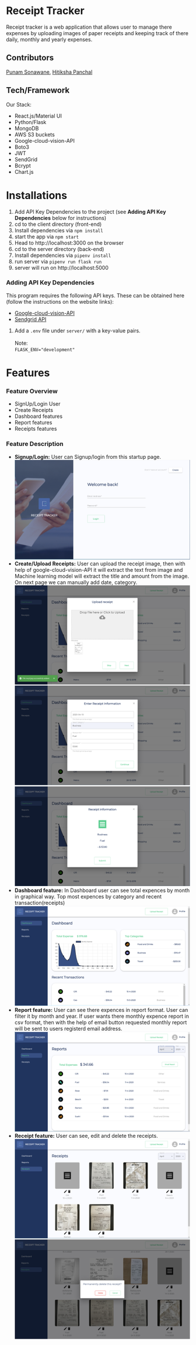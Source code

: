 # Receipt Tracker

Receipt tracker is a web application that allows user to manage there expenses by uploading images of paper receipts and keeping track of there daily, monthly and yearly expenses.

## Contributors

[Punam Sonawane](https://github.com/PunamSonawane), [Hitiksha Panchal](https://github.com/HitikshaPanchal)

## Tech/Framework

Our Stack:

- React.js/Material UI
- Python/Flask
- MongoDB
- AWS S3 buckets
- Google-cloud-vision-API
- Boto3
- JWT
- SendGrid
- Bcrypt
- Chart.js

# Installations

1. Add API Key Dependencies to the project (see **Adding API Key Dependencies** below for instructions)
2. cd to the client directory (front-end)
3. Install dependencies via `npm install`
4. start the app via `npm start`
5. Head to http://localhost:3000 on the browser
6. cd to the server directory (back-end)
7. Install dependencies via `pipenv install`
8. run server via `pipenv run flask run`
9. server will run on http://localhost:5000

### Adding API Key Dependencies

This program requires the following API keys.
These can be obtained here (follow the instructions on the website links):

- [Google-cloud-vision-API](https://cloud.google.com/vision/docs)
- [Sendgrid API](https://sendgrid.com/docs/for-developers/sending-email/)


1. Add a `.env` file under `server/` with a key-value pairs.
   <br>
   <br>
   Note:
   <br>
   `FLASK_ENV="development"`
   <br>

# Features

### Feature Overview

- SignUp/Login User
- Create Receipts
- Dashboard features
- Report features
- Receipts features
 


### Feature Description

- **Signup/Login:** User can Signup/login from this startup page.
  ![Signup/Login](./assets/login-page.PNG)
  <br>
- **Create/Upload Receipts:** User can upload the receipt image, then with help of google-cloud-vision-API it will extract the text from image and Machine learning model will extract the title and amount from the image. On next page we can manually add date, category.
  ![Upload Receipt](./assets/upload-receipt2.PNG)
  <br>
  ![Upload Receipt](./assets/upload-receipt3.PNG)
  <br>
  ![Upload Receipt](./assets/upload-receipt4.PNG)
- **Dashboard feature:** In Dashboard user can see total expences by month in graphical way. Top most expences by category and recent transaction(receipts)
  ![Dashboard](./assets/dashboard.PNG)
  <br>
- **Report feature:** User can see there expences in report format. User can filter it by month and year. If user wants there monthly expence report in csv format, then with the help of email button requested monthly report will be sent to users registerd email address.
  ![Reports](./assets/report-page.PNG)
  <br>
- **Receipt feature:** User can see, edit and delete the receipts.
  ![Receipts](./assets/receipts-page.PNG)
  <br>
  ![Receipts](./assets/delete-receipt.PNG)
  <br>

  
